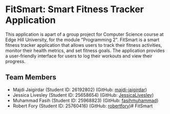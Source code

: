 # FitSmart: Smart Fitness Tracker Application
This application is apart of a group project for Computer Science course at Edge Hill University, for the module "Programming 2". 
FitSmart is a smart fitness tracker application that allows users to track their fitness activities, monitor their health metrics, and set fitness goals. The application provides a user-friendly interface for users to log their workouts and view their progress.

## Team Members
- Majdi Jaigirdar (Student ID: 26192802) (GitHub: [majdi-jaigirdar](https://github.com/majdiJ))
- Jessica Livesley (Student ID: 25658654) (GitHub: [JessicaLivesley](...))
- Muhammad Fasih (Student ID: 25968823) (GitHub: [fasihmuhammad](...))
- Robert Fory (Student ID: 25760416) (GitHub: [robertfory](...))# FitSmart

